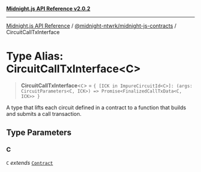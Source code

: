 [**Midnight.js API Reference v2.0.2**](../../../README.md)

***

[Midnight.js API Reference](../../../packages.md) / [@midnight-ntwrk/midnight-js-contracts](../README.md) / CircuitCallTxInterface

# Type Alias: CircuitCallTxInterface\<C\>

> **CircuitCallTxInterface**\<`C`\> = `{ [ICK in ImpureCircuitId<C>]: (args: CircuitParameters<C, ICK>) => Promise<FinalizedCallTxData<C, ICK>> }`

A type that lifts each circuit defined in a contract to a function that builds
and submits a call transaction.

## Type Parameters

### C

`C` *extends* [`Contract`](../../midnight-js-types/interfaces/Contract.md)

